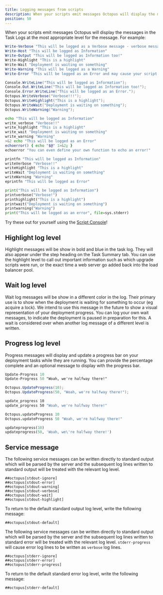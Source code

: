```yaml
---
title: Logging messages from scripts
description: When your scripts emit messages Octopus will display the messages in the Task Logs at the most appropriate level for the message.
position: 50
---
```


When your scripts emit messages Octopus will display the messages in the Task Logs at the most appropriate level for the message. For example:

```powershell PowerShell
Write-Verbose "This will be logged as a Verbose message - verbose messages are hidden by default"
Write-Host "This will be logged as Information"
Write-Output "This will be logged as Information too!"
Write-Highlight "This is a highlight"
Write-Wait "Deployment is waiting on something"
Write-Warning "This will be logged as a Warning"
Write-Error "This will be logged as an Error and may cause your script to stop running - take a look at the section on Error Handling"
```

```cs C#
Console.WriteLine("This will be logged as Information");
Console.Out.WriteLine("This will be logged as Information too!");
Console.Error.WriteLine("This will be logged as an Error.");
Octopus.WriteVerbose("Verbose!!!");
Octopus.WriteHighlight("This is a highlight");
Octopus.WriteWait("Deployment is waiting on something");
Octopus.WriteWarning("Warning");
```

```bash Bash
echo "This will be logged as Information"
write_verbose "Verbose!!"
write_highlight "This is a highlight"
write_wait "Deployment is waiting on something"
write_warning "Warning"
>&2 echo "This will be logged as an Error"
echoerror() { echo "$@" 1>&2; }
echoerror "You can even define your own function to echo an error!"
```

```fsharp F#
printfn "This will be logged as Information"
writeVerbose "Verbose!!"
writeHighlight "This is a highlight"
writeWait "Deployment is waiting on something"
writeWarning "Warning"
eprintfn "This will be logged as Error"
```

```python Python3
print("This will be logged as Information")
printverbose("Verbose!")
printhighlight("This is a highlight")
printwait("Deployment is waiting on something")
printwarning("Warning")
print("This will be logged as an error", file=sys.stderr)
```

Try these out for yourself using the [Script Console](/docs/administration/managing-infrastructure/script-console.md)!

## Highlight log level

Highlight messages will be show in bold and blue in the task log. They will also appear under the step heading on the Task Summary tab. You can use the highlight level to call out important information such as which upgrade scripts were run, or the exact time a web server go added back into the load balancer pool.

## Wait log level

Wait log messages will be show in a different color in the log. Their primary use is to show when the deployment is waiting for something to occur (eg acquire a lock). We intend to use this message in the future to show a visual representation of your deployment progress. You can log your own wait messages, to indicate the deployment is paused in preparation for this. A wait is considered over when another log message of a different level is written.

## Progress log level

Progress messages will display and update a progress bar on your deployment tasks while they are running. You can provide the percentage complete and an optional message to display with the progress bar.

```ps PowerShell
Update-Progress 10
Update-Progress 50 "Woah, we're halfway there!"
```
```cs C#
Octopus.UpdateProgress(10);
Octopus.UpdateProgress(50, "Woah, we're halfway there!");
```
```bash Bash
update_progress 10
update_progress 50 "Woah, we're halfway there!"
```
```fs F#
Octopus.updateProgress 10
Octopus.updateProgress 50 "Woah, we're halfway there!"
```
```python Python3
updateprogress(10)
updateprogress(50, 'Woah, we\'re halfway there!')
```

## Service message

The following service messages can be written directly to standard output which will be parsed by the server and the subsequent log lines written to standard output will be treated with the relevant log level.
```
##octopus[stdout-ignore]
##octopus[stdout-error]
##octopus[stdout-warning]
##octopus[stdout-verbose]
##octopus[stdout-wait]
##octopus[stdout-highlight]
```

To return to the default standard output log level, write the following message:
```
##octopus[stdout-default]
```


The following service messages can be written directly to standard output which will be parsed by the server and the subsequent log lines written to standard error will be treated with the relevant log level. `stderr-progress` will cause error log lines to be written as `verbose` log lines.
```
##octopus[stderr-ignore]
##octopus[stderr-error]
##octopus[stderr-progress]
```

To return to the default standard error log level, write the following message:
```
##octopus[stderr-default]
```
